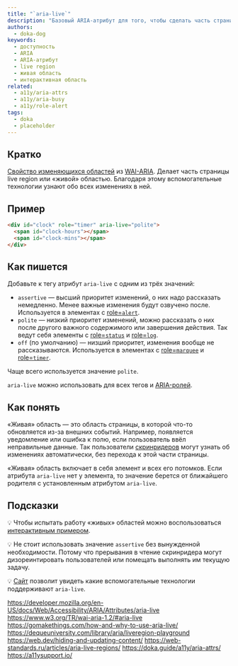 ```yaml
---
title: "`aria-live`"
description: "Базовый ARIA-атрибут для того, чтобы сделать часть страницы «живой» областью."
authors:
  - doka-dog
keywords:
  - доступность
  - ARIA
  - ARIA-атрибут
  - live region
  - живая область
  - интерактивная область
related:
  - a11y/aria-attrs
  - a11y/aria-busy
  - a11y/role-alert
tags:
  - doka
  - placeholder
---
```


## Кратко

[Свойство изменяющихся областей](/a11y/aria-attrs/#atributy-izmenyayushchihsya-oblastey) из [WAI-ARIA](/a11y/aria-intro/#specifikaciya). Делает часть страницы live region или «живой» областью. Благодаря этому вспомогательные технологии узнают обо всех изменениях в ней.


## Пример

```html
<div id="clock" role="timer" aria-live="polite">
  <span id="clock-hours"></span>
  <span id="clock-mins"></span>
</div>
```

## Как пишется

Добавьте к тегу атрибут `aria-live` с одним из трёх значений:

- `assertive` — высший приоритет изменений, о них надо рассказать немедленно. Менее важные изменения будут озвучено после. Используется в элементах с [role=`alert`](/a11y/role-alert).
- `polite` — низкий приоритет изменений, можно рассказать о них после другого важного содержимого или завершения действия. Так ведут себя элементы с [role=`status`](/a11y/role-timer) и [role=`log`](/a11y/role-log).
- `off` (по умолчанию) — низший приоритет, изменения вообще не рассказываются. Используется в элементах с [role=`marquee`](/a11y/role-marquee) и [role=`timer`](/a11y/role-timer).

Чаще всего используется значение `polite`.

`aria-live` можно использовать для всех тегов и [ARIA-ролей](/a11y/aria-roles/).

## Как понять

«Живая» область — это область страницы, в которой что-то обновляется из-за внешних событий. Например, появляется уведомление или ошибка к полю, если пользователь ввёл неправильные данные. Так пользователи [скринридеров](/a11y/screenreaders/) могут узнать об изменениях автоматически, без перехода к этой части страницы.

«Живая» область включает в себя элемент и всех его потомков. Если атрибута `aria-live` нет у элемента, то значение берется от ближайшего родителя с установленным атрибутом `aria-live`.

## Подсказки

💡 Чтобы испытать работу «живых» областей можно воспользоваться [интерактивным примером](https://dequeuniversity.com/library/aria/liveregion-playground).

💡 Не стоит использовать значение `assertive` без вынужденной необходимости. Потому что прерывания в чтение скринридера могут дизореинтировать пользователей или помещать выполнять им текущую задачу.

💡 [Сайт](https://a11ysupport.io/) позволит увидеть какие вспомогательные технологии поддерживают `aria-live`.



https://developer.mozilla.org/en-US/docs/Web/Accessibility/ARIA/Attributes/aria-live
https://www.w3.org/TR/wai-aria-1.2/#aria-live
https://gomakethings.com/how-and-why-to-use-aria-live/
https://dequeuniversity.com/library/aria/liveregion-playground
https://web.dev/hiding-and-updating-content/
https://web-standards.ru/articles/aria-live-regions/
https://doka.guide/a11y/aria-attrs/
https://a11ysupport.io/
